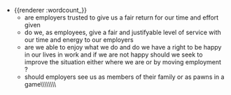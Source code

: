- {{renderer :wordcount_}}
	- are employers trusted to give us a fair return for our time and effort given
	- do we, as employees, give a fair and justifyable level of service with our time and energy to our employers
	- are we able to enjoy what we do and do we have a right to be happy in our lives in work and if we are not happy should we seek to improve the situation either where we are or by moving employment ?
	- should employers see us as members of their family or as pawns in a game\\\\\\\\\\\\\\\